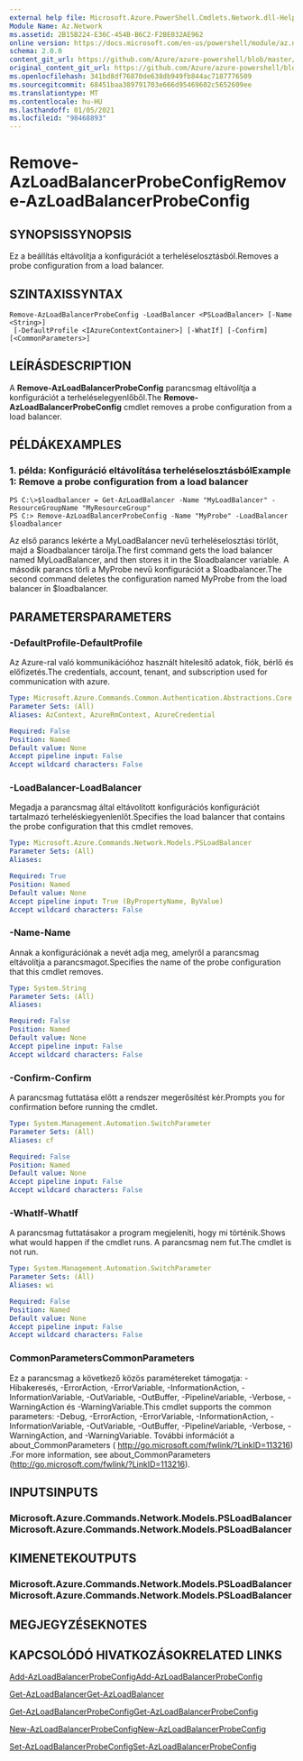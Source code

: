 ```yaml
---
external help file: Microsoft.Azure.PowerShell.Cmdlets.Network.dll-Help.xml
Module Name: Az.Network
ms.assetid: 2B15B224-E36C-454B-B6C2-F2BE032AE962
online version: https://docs.microsoft.com/en-us/powershell/module/az.network/remove-azloadbalancerprobeconfig
schema: 2.0.0
content_git_url: https://github.com/Azure/azure-powershell/blob/master/src/Network/Network/help/Remove-AzLoadBalancerProbeConfig.md
original_content_git_url: https://github.com/Azure/azure-powershell/blob/master/src/Network/Network/help/Remove-AzLoadBalancerProbeConfig.md
ms.openlocfilehash: 341bd8df76870de638db949fb844ac7187776509
ms.sourcegitcommit: 68451baa389791703e666d95469602c5652609ee
ms.translationtype: MT
ms.contentlocale: hu-HU
ms.lasthandoff: 01/05/2021
ms.locfileid: "98468893"
---
```

# <span data-ttu-id="4c34e-101">Remove-AzLoadBalancerProbeConfig</span><span class="sxs-lookup"><span data-stu-id="4c34e-101">Remove-AzLoadBalancerProbeConfig</span></span>

## <span data-ttu-id="4c34e-102">SYNOPSIS</span><span class="sxs-lookup"><span data-stu-id="4c34e-102">SYNOPSIS</span></span>
<span data-ttu-id="4c34e-103">Ez a beállítás eltávolítja a konfigurációt a terheléselosztásból.</span><span class="sxs-lookup"><span data-stu-id="4c34e-103">Removes a probe configuration from a load balancer.</span></span>

## <span data-ttu-id="4c34e-104">SZINTAXIS</span><span class="sxs-lookup"><span data-stu-id="4c34e-104">SYNTAX</span></span>

```
Remove-AzLoadBalancerProbeConfig -LoadBalancer <PSLoadBalancer> [-Name <String>]
 [-DefaultProfile <IAzureContextContainer>] [-WhatIf] [-Confirm] [<CommonParameters>]
```

## <span data-ttu-id="4c34e-105">LEÍRÁS</span><span class="sxs-lookup"><span data-stu-id="4c34e-105">DESCRIPTION</span></span>
<span data-ttu-id="4c34e-106">A **Remove-AzLoadBalancerProbeConfig** parancsmag eltávolítja a konfigurációt a terheléselegyenlőből.</span><span class="sxs-lookup"><span data-stu-id="4c34e-106">The **Remove-AzLoadBalancerProbeConfig** cmdlet removes a probe configuration from a load balancer.</span></span>

## <span data-ttu-id="4c34e-107">PÉLDÁK</span><span class="sxs-lookup"><span data-stu-id="4c34e-107">EXAMPLES</span></span>

### <span data-ttu-id="4c34e-108">1. példa: Konfiguráció eltávolítása terheléselosztásból</span><span class="sxs-lookup"><span data-stu-id="4c34e-108">Example 1: Remove a probe configuration from a load balancer</span></span>
```
PS C:\>$loadbalancer = Get-AzLoadBalancer -Name "MyLoadBalancer" -ResourceGroupName "MyResourceGroup"
PS C:> Remove-AzLoadBalancerProbeConfig -Name "MyProbe" -LoadBalancer $loadbalancer
```

<span data-ttu-id="4c34e-109">Az első parancs lekérte a MyLoadBalancer nevű terheléselosztási törlőt, majd a $loadbalancer tárolja.</span><span class="sxs-lookup"><span data-stu-id="4c34e-109">The first command gets the load balancer named MyLoadBalancer, and then stores it in the $loadbalancer variable.</span></span>
<span data-ttu-id="4c34e-110">A második parancs törli a MyProbe nevű konfigurációt a $loadbalancer.</span><span class="sxs-lookup"><span data-stu-id="4c34e-110">The second command deletes the configuration named MyProbe from the load balancer in $loadbalancer.</span></span>

## <span data-ttu-id="4c34e-111">PARAMETERS</span><span class="sxs-lookup"><span data-stu-id="4c34e-111">PARAMETERS</span></span>

### <span data-ttu-id="4c34e-112">-DefaultProfile</span><span class="sxs-lookup"><span data-stu-id="4c34e-112">-DefaultProfile</span></span>
<span data-ttu-id="4c34e-113">Az Azure-ral való kommunikációhoz használt hitelesítő adatok, fiók, bérlő és előfizetés.</span><span class="sxs-lookup"><span data-stu-id="4c34e-113">The credentials, account, tenant, and subscription used for communication with azure.</span></span>

```yaml
Type: Microsoft.Azure.Commands.Common.Authentication.Abstractions.Core.IAzureContextContainer
Parameter Sets: (All)
Aliases: AzContext, AzureRmContext, AzureCredential

Required: False
Position: Named
Default value: None
Accept pipeline input: False
Accept wildcard characters: False
```

### <span data-ttu-id="4c34e-114">-LoadBalancer</span><span class="sxs-lookup"><span data-stu-id="4c34e-114">-LoadBalancer</span></span>
<span data-ttu-id="4c34e-115">Megadja a parancsmag által eltávolított konfigurációs konfigurációt tartalmazó terheléskiegyenlenlőt.</span><span class="sxs-lookup"><span data-stu-id="4c34e-115">Specifies the load balancer that contains the probe configuration that this cmdlet removes.</span></span>

```yaml
Type: Microsoft.Azure.Commands.Network.Models.PSLoadBalancer
Parameter Sets: (All)
Aliases:

Required: True
Position: Named
Default value: None
Accept pipeline input: True (ByPropertyName, ByValue)
Accept wildcard characters: False
```

### <span data-ttu-id="4c34e-116">-Name</span><span class="sxs-lookup"><span data-stu-id="4c34e-116">-Name</span></span>
<span data-ttu-id="4c34e-117">Annak a konfigurációnak a nevét adja meg, amelyről a parancsmag eltávolítja a parancsmagot.</span><span class="sxs-lookup"><span data-stu-id="4c34e-117">Specifies the name of the probe configuration that this cmdlet removes.</span></span>

```yaml
Type: System.String
Parameter Sets: (All)
Aliases:

Required: False
Position: Named
Default value: None
Accept pipeline input: False
Accept wildcard characters: False
```

### <span data-ttu-id="4c34e-118">-Confirm</span><span class="sxs-lookup"><span data-stu-id="4c34e-118">-Confirm</span></span>
<span data-ttu-id="4c34e-119">A parancsmag futtatása előtt a rendszer megerősítést kér.</span><span class="sxs-lookup"><span data-stu-id="4c34e-119">Prompts you for confirmation before running the cmdlet.</span></span>

```yaml
Type: System.Management.Automation.SwitchParameter
Parameter Sets: (All)
Aliases: cf

Required: False
Position: Named
Default value: None
Accept pipeline input: False
Accept wildcard characters: False
```

### <span data-ttu-id="4c34e-120">-WhatIf</span><span class="sxs-lookup"><span data-stu-id="4c34e-120">-WhatIf</span></span>
<span data-ttu-id="4c34e-121">A parancsmag futtatásakor a program megjeleníti, hogy mi történik.</span><span class="sxs-lookup"><span data-stu-id="4c34e-121">Shows what would happen if the cmdlet runs.</span></span> <span data-ttu-id="4c34e-122">A parancsmag nem fut.</span><span class="sxs-lookup"><span data-stu-id="4c34e-122">The cmdlet is not run.</span></span>

```yaml
Type: System.Management.Automation.SwitchParameter
Parameter Sets: (All)
Aliases: wi

Required: False
Position: Named
Default value: None
Accept pipeline input: False
Accept wildcard characters: False
```

### <span data-ttu-id="4c34e-123">CommonParameters</span><span class="sxs-lookup"><span data-stu-id="4c34e-123">CommonParameters</span></span>
<span data-ttu-id="4c34e-124">Ez a parancsmag a következő közös paramétereket támogatja: -Hibakeresés, -ErrorAction, -ErrorVariable, -InformationAction, -InformationVariable, -OutVariable, -OutBuffer, -PipelineVariable, -Verbose, -WarningAction és -WarningVariable.</span><span class="sxs-lookup"><span data-stu-id="4c34e-124">This cmdlet supports the common parameters: -Debug, -ErrorAction, -ErrorVariable, -InformationAction, -InformationVariable, -OutVariable, -OutBuffer, -PipelineVariable, -Verbose, -WarningAction, and -WarningVariable.</span></span> <span data-ttu-id="4c34e-125">További információt a about_CommonParameters ( http://go.microsoft.com/fwlink/?LinkID=113216) .</span><span class="sxs-lookup"><span data-stu-id="4c34e-125">For more information, see about_CommonParameters (http://go.microsoft.com/fwlink/?LinkID=113216).</span></span>

## <span data-ttu-id="4c34e-126">INPUTS</span><span class="sxs-lookup"><span data-stu-id="4c34e-126">INPUTS</span></span>

### <span data-ttu-id="4c34e-127">Microsoft.Azure.Commands.Network.Models.PSLoadBalancer</span><span class="sxs-lookup"><span data-stu-id="4c34e-127">Microsoft.Azure.Commands.Network.Models.PSLoadBalancer</span></span>

## <span data-ttu-id="4c34e-128">KIMENETEK</span><span class="sxs-lookup"><span data-stu-id="4c34e-128">OUTPUTS</span></span>

### <span data-ttu-id="4c34e-129">Microsoft.Azure.Commands.Network.Models.PSLoadBalancer</span><span class="sxs-lookup"><span data-stu-id="4c34e-129">Microsoft.Azure.Commands.Network.Models.PSLoadBalancer</span></span>

## <span data-ttu-id="4c34e-130">MEGJEGYZÉSEK</span><span class="sxs-lookup"><span data-stu-id="4c34e-130">NOTES</span></span>

## <span data-ttu-id="4c34e-131">KAPCSOLÓDÓ HIVATKOZÁSOK</span><span class="sxs-lookup"><span data-stu-id="4c34e-131">RELATED LINKS</span></span>

[<span data-ttu-id="4c34e-132">Add-AzLoadBalancerProbeConfig</span><span class="sxs-lookup"><span data-stu-id="4c34e-132">Add-AzLoadBalancerProbeConfig</span></span>](./Add-AzLoadBalancerProbeConfig.md)

[<span data-ttu-id="4c34e-133">Get-AzLoadBalancer</span><span class="sxs-lookup"><span data-stu-id="4c34e-133">Get-AzLoadBalancer</span></span>](./Get-AzLoadBalancer.md)

[<span data-ttu-id="4c34e-134">Get-AzLoadBalancerProbeConfig</span><span class="sxs-lookup"><span data-stu-id="4c34e-134">Get-AzLoadBalancerProbeConfig</span></span>](./Get-AzLoadBalancerProbeConfig.md)

[<span data-ttu-id="4c34e-135">New-AzLoadBalancerProbeConfig</span><span class="sxs-lookup"><span data-stu-id="4c34e-135">New-AzLoadBalancerProbeConfig</span></span>](./New-AzLoadBalancerProbeConfig.md)

[<span data-ttu-id="4c34e-136">Set-AzLoadBalancerProbeConfig</span><span class="sxs-lookup"><span data-stu-id="4c34e-136">Set-AzLoadBalancerProbeConfig</span></span>](./Set-AzLoadBalancerProbeConfig.md)


